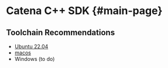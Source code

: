 # Catena C++ SDK {#main-page}

## Toolchain Recommendations

* [Ubuntu 22.04](linux_toolchain.md)
* [macos](macos_toolchain.md)
* Windows (to do)
